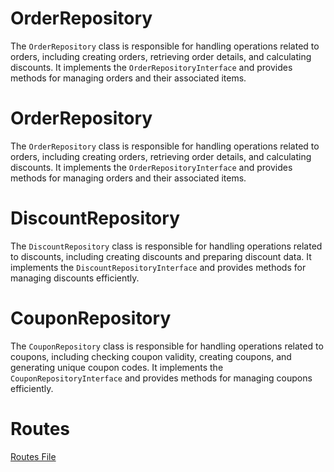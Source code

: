 # OrderRepository

The `OrderRepository` class is responsible for handling operations related to orders, including creating orders, retrieving order details, and calculating discounts. It implements the `OrderRepositoryInterface` and provides methods for managing orders and their associated items.

# OrderRepository

The `OrderRepository` class is responsible for handling operations related to orders, including creating orders, retrieving order details, and calculating discounts. It implements the `OrderRepositoryInterface` and provides methods for managing orders and their associated items.


# DiscountRepository

The `DiscountRepository` class is responsible for handling operations related to discounts, including creating discounts and preparing discount data. It implements the `DiscountRepositoryInterface` and provides methods for managing discounts efficiently.


# CouponRepository

The `CouponRepository` class is responsible for handling operations related to coupons, including checking coupon validity, creating coupons, and generating unique coupon codes. It implements the `CouponRepositoryInterface` and provides methods for managing coupons efficiently.

# Routes

[Routes File](https://github.com/HeshamAdel0007/BookStore/blob/main/Modules/Order/routes)
